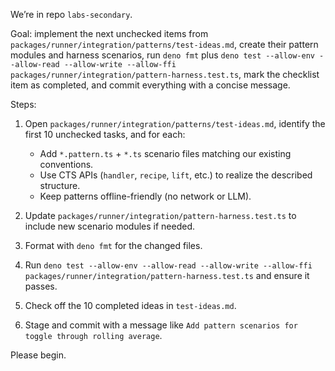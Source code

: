 We’re in repo `labs-secondary`.

Goal: implement the next unchecked items from
`packages/runner/integration/patterns/test-ideas.md`, create their pattern
modules and harness scenarios, run `deno fmt` plus
`deno test --allow-env --allow-read --allow-write --allow-ffi packages/runner/integration/pattern-harness.test.ts`,
mark the checklist item as completed, and commit everything with a concise
message.

Steps:

1. Open `packages/runner/integration/patterns/test-ideas.md`, identify the first
   10 unchecked tasks, and for each:
   - Add `*.pattern.ts` + `*.ts` scenario files matching our existing
     conventions.
   - Use CTS APIs (`handler`, `recipe`, `lift`, etc.) to realize the described
     structure.
   - Keep patterns offline-friendly (no network or LLM).

2. Update `packages/runner/integration/pattern-harness.test.ts` to include new
   scenario modules if needed.

3. Format with `deno fmt` for the changed files.

4. Run
   `deno test --allow-env --allow-read --allow-write --allow-ffi packages/runner/integration/pattern-harness.test.ts`
   and ensure it passes.

5. Check off the 10 completed ideas in `test-ideas.md`.

6. Stage and commit with a message like
   `Add pattern scenarios for toggle through rolling average`.

Please begin.
